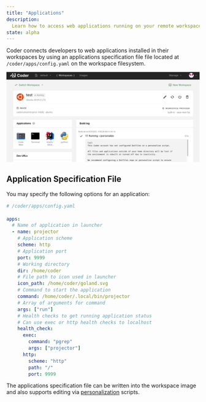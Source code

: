 ```yaml
---
title: "Applications"
description:
  Learn how to access web applications running on your remote workspace.
state: alpha
---
```


Coder connects developers to web applications installed in their workspaces by
using an applications specification file file located at
`/coder/apps/config.yaml` on the workspace filesystem.

![Application Launcher](../assets/workspaces/applications.png)

## Application Specification File

You may specify the following options for an application:

```yaml
# /coder/apps/config.yaml

apps:
  # Name of application in launcher
  - name: projector
    # Application scheme
    scheme: http
    # Application port
    port: 9999
    # Working directory
    dir: /home/coder
    # File path to icon used in launcher
    icon_path: /home/coder/goland.svg
    # Command to start the application
    command: /home/coder/.local/bin/projector
    # Array of arguments for command
    args: ["run"]
    # Health checks to get running application status
    # Can use exec or http health checks to localhost
    health_check:
      exec:
        command: "pgrep"
        args: ["projector"]
      http:
        scheme: "http"
        path: "/"
        port: 9999
```

The applications specification file can be written into the workspace image and
also supports editing via [personalization](./personalization.md) scripts.
